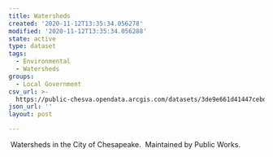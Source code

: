 ```yaml
---
title: Watersheds
created: '2020-11-12T13:35:34.056278'
modified: '2020-11-12T13:35:34.056288'
state: active
type: dataset
tags:
  - Environmental
  - Watersheds
groups:
  - Local Government
csv_url: >-
  https://public-chesva.opendata.arcgis.com/datasets/3de9e661d41447cebda80f7661f90ba4_5.csv?outSR=%7B%22latestWkid%22%3A2284%2C%22wkid%22%3A102747%7D
json_url: ''
layout: post

---
```

 Watersheds in the City of Chesapeake.  Maintained by Public Works.
